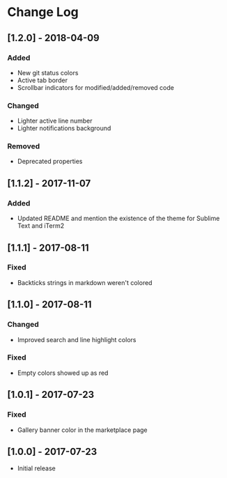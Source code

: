 # Change Log

## [1.2.0] - 2018-04-09
### Added
- New git status colors
- Active tab border
- Scrollbar indicators for modified/added/removed code

### Changed
- Lighter active line number
- Lighter notifications background

### Removed
- Deprecated properties

## [1.1.2] - 2017-11-07
### Added
- Updated README and mention the existence of the theme for Sublime Text and iTerm2

## [1.1.1] - 2017-08-11
### Fixed
- Backticks strings in markdown weren't colored

## [1.1.0] - 2017-08-11
### Changed
- Improved search and line highlight colors

### Fixed
- Empty colors showed up as red

## [1.0.1] - 2017-07-23
### Fixed
- Gallery banner color in the marketplace page

## [1.0.0] - 2017-07-23
- Initial release
